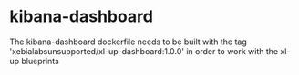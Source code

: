 # kibana-dashboard

The kibana-dashboard dockerfile needs to be built with the tag 'xebialabsunsupported/xl-up-dashboard:1.0.0' in order to work with the xl-up blueprints